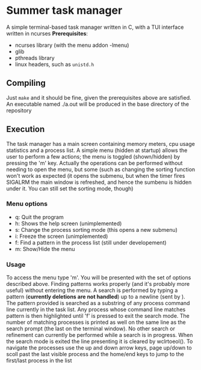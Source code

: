 # Summer task manager
A simple terminal-based task manager written in C, with a TUI interface written in ncurses
**Prerequisites**:
- ncurses library (with the menu addon -lmenu)
- glib
- pthreads library
- linux headers, such as `unistd.h`
## Compiling
Just `make` and it should be fine, given the prerequisites above are satisfied.
An executable named ./a.out will be produced in the base directory of the repository
## Execution
The task manager has a main screen containing memory meters, cpu usage statistics
and a process list. A simple menu (hidden at startup) allows the user to perform a few actions;
the menu is toggled (shown/hidden) by pressing the 'm' key.
Actually the operations can be performed without needing to open the menu, but some (such as
changing the sorting function won't work as expected (it opens the submenu, but when the timer fires SIGALRM
the main window is refreshed, and hence the sumbenu is hidden under it. You can still set the sorting mode, though)
### Menu options
- q: Quit the program
- h: Shows the help screen (unimplemented)
- s: Change the process sorting mode (this opens a new submenu)
- i: Freeze the screen (unimplemented)
- f: Find a pattern in the process list (still under developement)
- m: Show/Hide the menu
### Usage
To access the menu type 'm'. You will be presented with the set of options described above.
Finding patterns works properly (and it's probably more useful) without entering the menu.
A search is performed by typing a pattern (**currently deletions are not handled**) up to a newline (sent by <Enter>).
The pattern provided is searched as a substring of any process command line currently in the task list.
Any process whose command line matches pattern is then highlighted until 'f' is pressed to exit the search mode.
The number of matching processes is printed as well on the same line as the search prompt (the last on the terminal window).
No other search or refinement can currently be performed while a search is in progress. When the search mode is
exited the line presenting it is cleared by wclrtoeol().
To navigate the processes use the up and down arrow keys, page up/down to scoll past the
last visible process and the home/end keys to jump to the first/last process in the list
